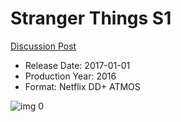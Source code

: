 # Stranger Things S1

[Discussion Post](https://www.avsforum.com/threads/bass-eq-for-filtered-movies.2995212/post-58313440)

* Release Date: 2017-01-01
* Production Year: 2016
* Format: Netflix DD+ ATMOS

![img 0](https://i.imgur.com/GBudNne.jpg)


